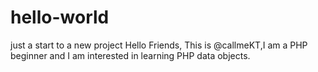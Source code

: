 # hello-world
just a start to a new project
Hello Friends,
This is @callmeKT,I am a PHP beginner and I am interested in learning PHP data objects.
